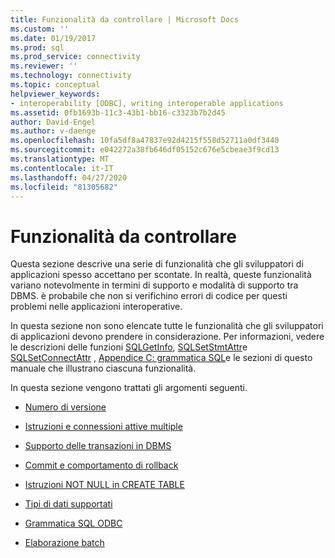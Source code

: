 ```yaml
---
title: Funzionalità da controllare | Microsoft Docs
ms.custom: ''
ms.date: 01/19/2017
ms.prod: sql
ms.prod_service: connectivity
ms.reviewer: ''
ms.technology: connectivity
ms.topic: conceptual
helpviewer_keywords:
- interoperability [ODBC], writing interoperable applications
ms.assetid: 0fb1693b-11c3-43b1-bb16-c3323b7b2d45
author: David-Engel
ms.author: v-daenge
ms.openlocfilehash: 10fa5df8a47837e92d4215f558d52711a0df3440
ms.sourcegitcommit: e042272a38fb646df05152c676e5cbeae3f9cd13
ms.translationtype: MT
ms.contentlocale: it-IT
ms.lasthandoff: 04/27/2020
ms.locfileid: "81305682"
---
```

# <a name="features-to-watch-for"></a>Funzionalità da controllare
Questa sezione descrive una serie di funzionalità che gli sviluppatori di applicazioni spesso accettano per scontate. In realtà, queste funzionalità variano notevolmente in termini di supporto e modalità di supporto tra DBMS. è probabile che non si verifichino errori di codice per questi problemi nelle applicazioni interoperative.  
  
 In questa sezione non sono elencate tutte le funzionalità che gli sviluppatori di applicazioni devono prendere in considerazione. Per informazioni, vedere le descrizioni delle funzioni [SQLGetInfo](../../../odbc/reference/syntax/sqlgetinfo-function.md), [SQLSetStmtAttr](../../../odbc/reference/syntax/sqlsetstmtattr-function.md)e [SQLSetConnectAttr](../../../odbc/reference/syntax/sqlsetconnectattr-function.md) , [Appendice C: grammatica SQL](../../../odbc/reference/appendixes/appendix-c-sql-grammar.md)e le sezioni di questo manuale che illustrano ciascuna funzionalità.  
  
 In questa sezione vengono trattati gli argomenti seguenti.  
  
-   [Numero di versione](../../../odbc/reference/develop-app/version-number.md)  
  
-   [Istruzioni e connessioni attive multiple](../../../odbc/reference/develop-app/multiple-active-statements-and-connections.md)  
  
-   [Supporto delle transazioni in DBMS](../../../odbc/reference/develop-app/transaction-support-in-dbmss.md)  
  
-   [Commit e comportamento di rollback](../../../odbc/reference/develop-app/commit-and-rollback-behavior.md)  
  
-   [Istruzioni NOT NULL in CREATE TABLE](../../../odbc/reference/develop-app/not-null-in-create-table-statements.md)  
  
-   [Tipi di dati supportati](../../../odbc/microsoft/supported-data-types-odbc-driver-for-oracle.md)  
  
-   [Grammatica SQL ODBC](../../../odbc/reference/develop-app/odbc-sql-grammar.md)  
  
-   [Elaborazione batch](../../../odbc/reference/develop-app/batch-processing.md)
